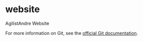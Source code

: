 # website
AgilistAndre Website

For more information on Git, see the
[official Git documentation](https://git-scm.com/).
